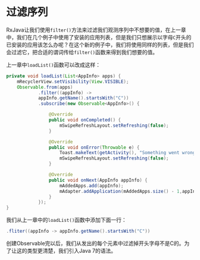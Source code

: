 # 过滤序列

RxJava让我们使用`filter()`方法来过滤我们观测序列中不想要的值，在上一章中，我们在几个例子中使用了安装的应用列表，但是我们只想展示以字母`C`开头的已安装的应用该怎么办呢？在这个新的例子中，我们将使用同样的列表，但是我们会过滤它，把合适的谓词传给`filter()`函数来得到我们想要的值。

上一章中`loadList()`函数可以改成这样：
```java
private void loadList(List<AppInfo> apps) {
    mRecyclerView.setVisibility(View.VISIBLE);
    Observable.from(apps)
            .filter((appInfo) ->
            appInfo.getName().startsWith("C"))
            .subscribe(new Observable<AppInfo>() {

                @Override
                public void onCompleted() {
                    mSwipeRefreshLayout.setRefreshing(false);
                }

                @Override
                public void onError(Throwable e) {
                    Toast.makeText(getActivity(), "Something went wrong!", Toast.LENGTH_SHORT).show();
                    mSwipeRefreshLayout.setRefreshing(false);
                }

                @Override
                public void onNext(AppInfo appInfo) {
                    mAddedApps.add(appInfo); 
                    mAdapter.addApplication(mAddedApps.size() - 1,appInfo);
                }
            });
}
```
我们从上一章中的`loadList()`函数中添加下面一行：
```java
.fliter((appInfo -> appInfo.getName().startsWith("C"))
```
创建Observable完以后，我们从发出的每个元素中过滤掉开头字母不是C的。为了让这的类型更清楚，我们引入Java 7的语法。




























